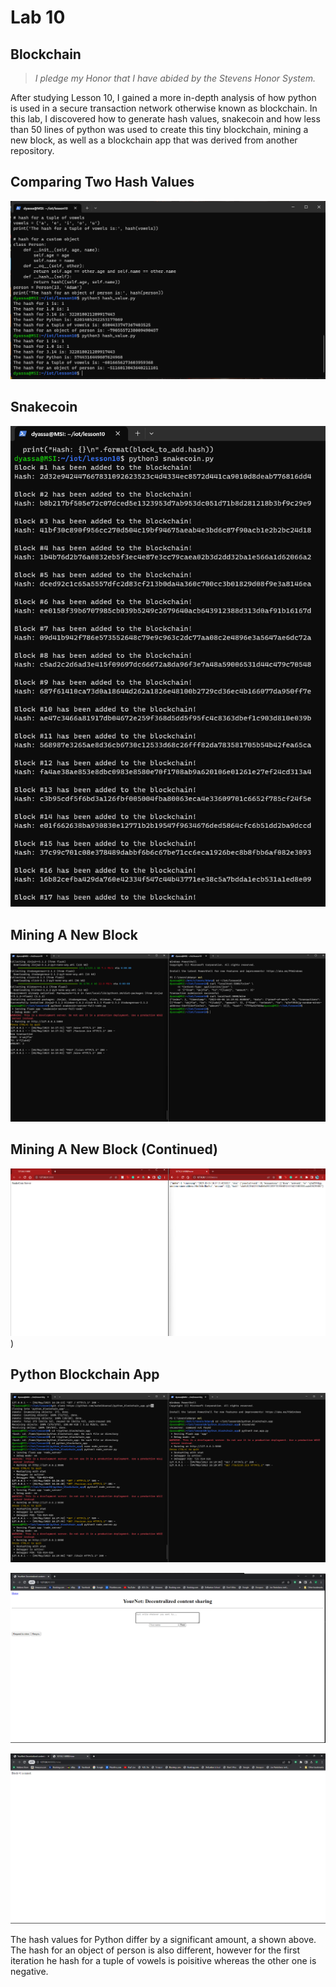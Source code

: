 # Lab 10
## Blockchain
> *I pledge my Honor that I have abided by the Stevens Honor System.*

After studying Lesson 10, I gained a more in-depth analysis of how python is used in a secure transaction network otherwise known as blockchain. In this lab, I discovered how to generate hash values, snakecoin and how less than 50 lines of python was used to create this tiny blockchain, mining a new block, as well as a blockchain app that was derived from another repository. 

## Comparing Two Hash Values

![Comparing Two Hash Values](https://github.com/dyassa123/CPE322A/blob/main/Lab%2010/Media/Comparing%20Two%20Hash%20Values.png)

## Snakecoin

![Snakecoin](https://github.com/dyassa123/CPE322A/blob/main/Lab%2010/Media/Snakecoin.png)

## Mining A New Block

![Mining A New Block](https://github.com/dyassa123/CPE322A/blob/main/Lab%2010/Media/Mining%20A%20New%20Block.png)

## Mining A New Block (Continued)

![Mining A New Block (2)](https://github.com/dyassa123/CPE322A/blob/main/Lab%2010/Media/Mining%20A%20New%20Block(2).png))

## Python Blockchain App

![Python Blockchain App](https://github.com/dyassa123/CPE322A/blob/main/Lab%2010/Media/Python%20Blockchain%20App.png)

![Python Blockchain App (2)](https://github.com/dyassa123/CPE322A/blob/main/Lab%2010/Media/Python%20Blockchain%20App(2).png)

![Python Blockchain App (3)](https://github.com/dyassa123/CPE322A/blob/main/Lab%2010/Media/Python%20Blockchain%20App(3).png)






The hash values for Python differ by a significant amount, a shown above. The hash for an object of person is also different, however for the first iteration he hash for a tuple of vowels is poisitive whereas the other one is negative.
